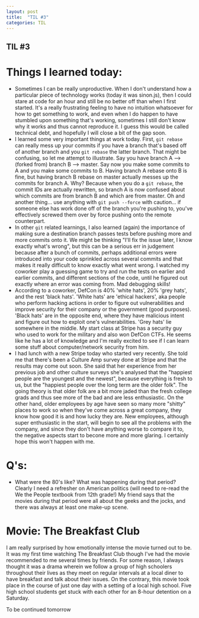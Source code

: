 ```yaml
---
layout: post
title:  "TIL #3"
categories: TIL
---
```


## TIL #3

# Things I learned today:
- Sometimes I can be really unproductive. When I don't understand how a particular piece of technology works (today it was sinon.js), then I could stare at code for an hour and still be no better off than when I first started. It's a really frustrating feeling to have no intuition whatsoever for how to get something to work, and even when I do happen to have stumbled upon something that's working, sometimes I still don't know why it works and thus cannot reproduce it. I guess this would be called technical debt, and hopefully I will close a bit of the gap soon.
- I learned some very important things at work today. First, `git rebase` can really mess up your commits if you have a branch that's based off of another branch and you `git rebase` the latter branch. That might be confusing, so let me attempt to illustrate. Say you have branch A --> (forked from) branch B --> master. Say now you make some commits to A and you make some commits to B. Having branch A rebase onto B is fine, but having branch B rebase on master actually messes up the commits for branch A. Why? Because when you do a `git rebase`, the commit IDs are actually rewritten, so branch A is now confused about which commits are from branch B and which are from master. Oh and another thing... use anything with `git push --force` with caution... if someone else has work done off of the branch you're pushing to, you've effectively screwed them over by force pushing onto the remote counterpart.
- In other `git` related learnings, I also learned (again) the importance of making sure a destination branch passes tests before pushing more and more commits onto it. We might be thinking "I'll fix the issue later, I know exactly what's wrong", but this can be a serious err in judgement because after a bunch of commits, perhaps additional errors were introduced into your code sprinkled across several commits and that makes it really difficult to know exactly what went wrong. I watched my coworker play a guessing game to try and run the tests on earlier and earlier commits, and different sections of the code, until he figured out exactly where an error was coming from. Mad debugging skills!
- According to a coworker, DefCon is 40% 'white hats', 20% 'grey hats', and the rest 'black hats'. 'White hats' are 'ethical hackers', aka people who perform hacking actions in order to figure out vulnerabilities and improve security for their company or the government (good purposes). 'Black hats' are in the opposite end, where they have malicious intent and figure out how to exploit one's vulnerabilities. 'Grey hats' lie somewhere in the middle. My start class at Stripe has a security guy who used to work for the military and also won DefCon CTFs. He seems like he has a lot of knowledge and I'm really excited to see if I can learn some stuff about computer/network security from him.
- I had lunch with a new Stripe today who started very recently. She told me that there's been a Culture Amp survey done at Stripe and that the results may come out soon. She said that her experience from her previous job and other culture surveys she's analysed that the "happiest people are the youngest and the newest", because everything is fresh to us, but the "happiest people over the long term are the older folk". The going theory is that older folk are a bit more jaded than the fresh college grads and thus see more of the bad and are less enthusiastic. On the other hand, older employees by age have seen so many more "shitty" places to work so when they've come across a great company, they know how good it is and how lucky they are. New employees, although super enthusiastic in the start, will begin to see all the problems with the company, and since they don't have anything worse to compare it to, the negative aspects start to becone more and more glaring. I certainly hope this won't happen with me.

# Q's:
- What were the 80's like? What was happening during that period? Clearly I need a refresher on American politics (will need to re-read the We the People textbook from 12th grade!) My friend says that the movies during that period were all about the geeks and the jocks, and there was always at least one make-up scene.

# Movie: The Breakfast Club
I am really surprised by how emotionally intense the movie turned out to be. It was my first time watching The Breakfast Club though I've had the movie recommended to me several times by friends. For some reason, I always thought it was a drama wherein we follow a group of high schoolers throughout their lives as they meet on regular intervals at a local diner to have breakfast and talk about their issues. On the contrary, this movie took place in the course of just one day with a setting of a local high school. Five high school students get stuck with each other for an 8-hour detention on a Saturday.

To be continued tomorrow